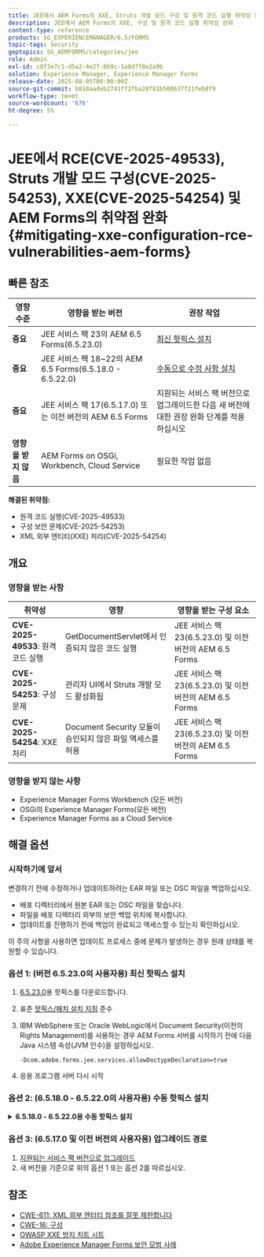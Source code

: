 ```yaml
---
title: JEE에서 AEM Forms의 XXE, Struts 개발 모드 구성 및 원격 코드 실행 취약성 완화
description: JEE에서 AEM Forms의 XXE, 구성 및 원격 코드 실행 취약성 완화
content-type: reference
products: SG_EXPERIENCEMANAGER/6.5/FORMS
topic-tags: Security
geptopics: SG_AEMFORMS/categories/jee
role: Admin
exl-id: c8f3e7c1-d5a2-4e2f-8b9c-1a8d7f8e2a9b
solution: Experience Manager, Experience Manager Forms
release-date: 2025-08-05T00:00:00Z
source-git-commit: b810aadeb2741ff2fba28f81b508637f21feb8f9
workflow-type: tm+mt
source-wordcount: '676'
ht-degree: 5%

---
```



# JEE에서 RCE(CVE-2025-49533), Struts 개발 모드 구성(CVE-2025-54253), XXE(CVE-2025-54254) 및 AEM Forms의 취약점 완화 {#mitigating-xxe-configuration-rce-vulnerabilities-aem-forms}

## 빠른 참조

| **영향 수준** | **영향을 받는 버전** | **권장 작업** |
|---|---|---|
| **중요** | JEE 서비스 팩 23의 AEM 6.5 Forms(6.5.23.0) | [최신 핫픽스 설치](#option-1-for-users-on-version-65230-install-latest-hotfix) |
| **중요** | JEE 서비스 팩 18~22의 AEM 6.5 Forms(6.5.18.0 - 6.5.22.0) | [수동으로 수정 사항 설치](#option-2-for-users-on-65180---65220-manual-hotfix-installation) |
| **중요** | JEE 서비스 팩 17(6.5.17.0) 또는 이전 버전의 AEM 6.5 Forms | 지원되는 서비스 팩 버전으로 업그레이드한 다음 새 버전에 대한 권장 완화 단계를 적용하십시오 |
| **영향을 받지 않음** | AEM Forms on OSGi, Workbench, Cloud Service | 필요한 작업 없음 |

**해결된 취약점:**

- 원격 코드 실행(CVE-2025-49533)
- 구성 보안 문제(CVE-2025-54253)
- XML 외부 엔티티(XXE) 처리(CVE-2025-54254)

## 개요

### 영향을 받는 사항

| 취약성 | 영향 | 영향을 받는 구성 요소 |
|---|---|---|
| **CVE-2025-49533**: 원격 코드 실행 | GetDocumentServlet에서 인증되지 않은 코드 실행 | JEE 서비스 팩 23(6.5.23.0) 및 이전 버전의 AEM 6.5 Forms |
| **CVE-2025-54253**: 구성 문제 | 관리자 UI에서 Struts 개발 모드 활성화됨 | JEE 서비스 팩 23(6.5.23.0) 및 이전 버전의 AEM 6.5 Forms |
| **CVE-2025-54254**: XXE 처리 | Document Security 모듈이 승인되지 않은 파일 액세스를 허용 | JEE 서비스 팩 23(6.5.23.0) 및 이전 버전의 AEM 6.5 Forms |


### 영향을 받지 않는 사항

- Experience Manager Forms Workbench (모든 버전)
- OSGi의 Experience Manager Forms(모든 버전)
- Experience Manager Forms as a Cloud Service

## 해결 옵션


### 시작하기에 앞서

변경하기 전에 수정하거나 업데이트하려는 EAR 파일 또는 DSC 파일을 백업하십시오.

- 배포 디렉터리에서 원본 EAR 또는 DSC 파일을 찾습니다.
- 파일을 배포 디렉터리 외부의 보안 백업 위치에 복사합니다.
- 업데이트를 진행하기 전에 백업이 완료되고 액세스할 수 있는지 확인하십시오.

이 주의 사항을 사용하면 업데이트 프로세스 중에 문제가 발생하는 경우 원래 상태를 복원할 수 있습니다.

### 옵션 1: (버전 6.5.23.0의 사용자용) 최신 핫픽스 설치

1. [6.5.23.0](/help/release-notes/aem-forms-hotfix.md)용 핫픽스를 다운로드합니다.
2. 표준 [핫픽스/패치 설치 지침](/help/release-notes/jee-patch-installer-65.md) 준수
3. IBM WebSphere 또는 Oracle WebLogic에서 Document Security(이전의 Rights Management)를 사용하는 경우 AEM Forms 서버를 시작하기 전에 다음 Java 시스템 속성(JVM 인수)을 설정하십시오.

   ```
   -Dcom.adobe.forms.jee.services.allowDoctypeDeclaration=true
   ```

4. 응용 프로그램 서버 다시 시작

</details>

### 옵션 2: (6.5.18.0 - 6.5.22.0의 사용자용) 수동 핫픽스 설치


<details>
<summary><b>6.5.18.0 - 6.5.22.0용 수동 핫픽스 설치</b></summary>

**1단계: 핫픽스 패키지 다운로드 및 추출**

- Adobe 소프트웨어 배포 포털에서 [ - 6.5.22.6.5.18.0용 ](/help/release-notes/aem-forms-hotfix.md)핫픽스를 다운로드합니다.
- 로컬에서 추출

**2단계: 올바른 버전 폴더로 이동**

- 환경에 설치된 서비스 팩 버전에 따라 일치하는 폴더로 이동합니다.

  서비스 팩 20의 예 폴더는 다음과 같습니다.

  ```
  <extracted-hotfix>/SP20/
  ```

**3단계: 배포 디렉터리 찾기**

- JEE 서버의 AEM Forms에서

  ```
  [AEM installation directory]/deploy
  ```

  예: `adobe/adobe-experience-manager-forms/deploy`



**4단계: EAR 파일 업데이트 및 바꾸기**

>[!BEGINTABS]

>[!TAB JBos]

1. `adobe-core-jboss.ear`을(를) 열고 `adminui.war`을(를) 다음으로 바꾸기

   ```
   adobe-xxe-configuration-hotfix/SP[version]/jboss/adminui.war
   ```

   예, `adobe-xxe-configuration-hotfix/SP20/jboss/adminui.war`

2. `adobe-core-jboss.ear` 내에서 `lib/` 폴더로 이동하여 `adobe-uisupport.jar`을(를) 다음으로 바꾸기:

   ```
   adobe-xxe-configuration-hotfix/SP[version]/adobe-uisupport.jar
   ```

   예, `adobe-xxe-configuration-hotfix/SP20/adobe-uisupport.jar`

3. 귀를 막아라. 변경 사항이 제대로 저장되었는지 확인합니다.


4. `adobe-edcserver-jboss.ear` 바꾸기

   ```
   adobe-xxe-configuration-hotfix/SP[version]/jboss/adobe-edcserver-jboss.ear
   ```

   예, `adobe-xxe-configuration-hotfix/SP20/jboss/adobe-edcserver-jboss.ear`

5. `adobe-forms-jboss.ear` 바꾸기

   ```
   adobe-xxe-configuration-hotfix/SP[version]/jboss/adobe-forms-jboss.ear
   ```

   예, `adobe-xxe-configuration-hotfix/SP20/jboss/adobe-forms-jboss.ear`



>[!TAB WebLogic]

1. `adobe-core-weblogic.ear`을(를) 열고 `adminui.war`을(를) 다음으로 바꾸기

   ```
   adobe-xxe-configuration-hotfix/SP[version]/weblogic/adminui.war
   ```

   예, `adobe-xxe-configuration-hotfix/SP20/weblogic/adminui.war`

2. `adobe-core-weblogic.ear` 내에서 `adobe-uisupport.jar`을(를) 다음으로 바꾸기:

   ```
   adobe-xxe-configuration-hotfix/SP[version]/adobe-uisupport.jar
   ```

   예, `adobe-xxe-configuration-hotfix/SP20/adobe-uisupport.jar`

3. 귀를 막아라. 변경 사항이 제대로 저장되었는지 확인합니다.


4. `adobe-edcserver-weblogic.ear` 바꾸기

   ```
   adobe-xxe-configuration-hotfix/SP[version]/weblogic/adobe-edcserver-weblogic.ear
   ```

   예, `adobe-xxe-configuration-hotfix/SP20/weblogic/adobe-edcserver-weblogic.ear`

5. `adobe-forms-weblogic.ear` 바꾸기

   ```
   adobe-xxe-configuration-hotfix/SP[version]/weblogic/adobe-forms-weblogic.ear
   ```

   예, `adobe-xxe-configuration-hotfix/SP20/weblogic/adobe-forms-weblogic.ear`

>[!TAB WebSphere]

1. `adobe-core-websphere.ear`을(를) 열고 `adminui.war`을(를) 다음으로 바꾸기

   ```
   adobe-xxe-configuration-hotfix/SP[version]/websphere/adminui.war
   ```

   예, `adobe-xxe-configuration-hotfix/SP20/websphere/adminui.war`

2. `adobe-core-websphere.ear` 내에서 `adobe-uisupport.jar`을(를) 다음으로 바꾸기:

   ```
   adobe-xxe-configuration-hotfix/SP[version]/adobe-uisupport.jar
   ```

   예, `adobe-xxe-configuration-hotfix/SP20/adobe-uisupport.jar`

3. 귀를 막아라. 변경 사항이 제대로 저장되었는지 확인합니다.


4. `adobe-edcserver-websphere.ear` 바꾸기

   ```
   adobe-xxe-configuration-hotfix/SP[version]/websphere/adobe-edcserver-websphere.ear
   ```

   예, `adobe-xxe-configuration-hotfix/SP20/websphere/adobe-edcserver-websphere.ear`

5. `adobe-forms-websphere.ear` 바꾸기

   ```
   adobe-xxe-configuration-hotfix/SP[version]/websphere/adobe-forms-websphere.ear
   ```

   예, `adobe-xxe-configuration-hotfix/SP20/websphere/adobe-forms-websphere.ear`

>[!ENDTABS]



**5단계: `adobe-rightsmanagement-<appserver>-dsc.jar`파일을**(으)로 업데이트

```
adobe-xxe-configuration-hotfix/SP[version]/<appserver>/adobe-rightsmanagement-<appserver>-dsc.jar
```

예, `adobe-xxe-configuration-hotfix/SP20/jboss/adobe-rightsmanagement-jboss-dsc.jar`

**6단계: WebSphere 및 WebLogic에서 문서 보안을 위한 추가 구성**:

Document Security(이전의 Rights Management)를 사용하는 경우 AEM Forms 서버를 시작하기 전에 다음 Java 시스템 속성(JVM 인수)을 설정하십시오.

```
-Dcom.adobe.forms.jee.services.allowDoctypeDeclaration=true
```


**7단계: 구성 관리자 다시 실행**

- 구성 관리자를 실행하여 업데이트된 EAR을 다시 배포하고 핫픽스를 적용합니다

</details>

### 옵션 3: (6.5.17.0 및 이전 버전의 사용자용) 업그레이드 경로

1. [지원되는 서비스 팩 버전으로 업그레이드](/help/release-notes/aem-forms-current-service-pack-installation-instructions.md)
2. 새 버전을 기준으로 위의 옵션 1 또는 옵션 2를 따르십시오.

## 참조

- [CWE-611: XML 외부 엔터티 참조를 잘못 제한합니다](https://cwe.mitre.org/data/definitions/611.html)
- [CWE-16: 구성](https://cwe.mitre.org/data/definitions/16.html)
- [OWASP XXE 방지 치트 시트](https://owasp.org/www-community/vulnerabilities/XML_External_Entity_XXE_Processing)
- [Adobe Experience Manager Forms 보안 모범 사례](https://experienceleague.adobe.com/docs/experience-manager-65/administering/security/security.html)
